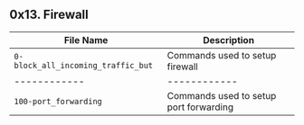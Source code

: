 ## 0x13. Firewall

| File Name | Description     |
| ------------ | ------------    |
| `0-block_all_incoming_traffic_but` | Commands used to setup firewall |
| ------------ | ------------    |
| `100-port_forwarding` | Commands used to setup port forwarding |
